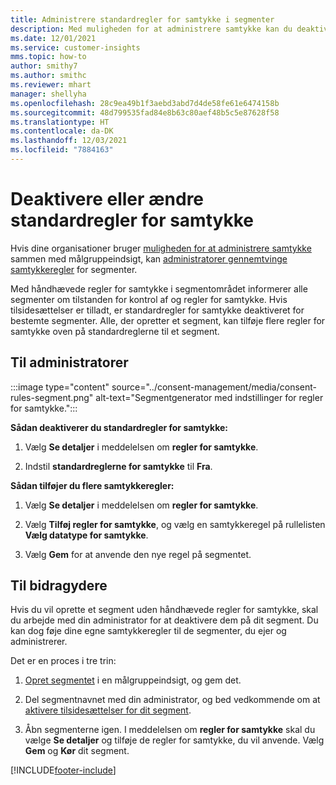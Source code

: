 ```yaml
---
title: Administrere standardregler for samtykke i segmenter
description: Med muligheden for at administrere samtykke kan du deaktivere eller ændre standardreglerne for samtykke, hvis tilsidesættelser er aktiveret.
ms.date: 12/01/2021
ms.service: customer-insights
mms.topic: how-to
author: smithy7
ms.author: smithc
ms.reviewer: mhart
manager: shellyha
ms.openlocfilehash: 28c9ea49b1f3aebd3abd7d4de58fe61e6474158b
ms.sourcegitcommit: 48d799535fad84e8b63c80aef48b5c5e87628f58
ms.translationtype: HT
ms.contentlocale: da-DK
ms.lasthandoff: 12/03/2021
ms.locfileid: "7884163"
---
```

# <a name="disable-or-change-default-consent-rules"></a>Deaktivere eller ændre standardregler for samtykke

Hvis dine organisationer bruger [muligheden for at administrere samtykke](../consent-management/overview.md) sammen med målgruppeindsigt, kan [administratorer gennemtvinge samtykkeregler](activate-consent.md) for segmenter. 

Med håndhævede regler for samtykke i segmentområdet informerer alle segmenter om tilstanden for kontrol af og regler for samtykke. Hvis tilsidesættelser er tilladt, er standardregler for samtykke deaktiveret for bestemte segmenter. Alle, der opretter et segment, kan tilføje flere regler for samtykke oven på standardreglerne til et segment. 

## <a name="for-administrators"></a>Til administratorer

:::image type="content" source="../consent-management/media/consent-rules-segment.png" alt-text="Segmentgenerator med indstillinger for regler for samtykke.":::

**Sådan deaktiverer du standardregler for samtykke:**

1. Vælg **Se detaljer** i meddelelsen om **regler for samtykke**. 

1. Indstil **standardreglerne for samtykke** til **Fra**.

**Sådan tilføjer du flere samtykkeregler:**

1. Vælg **Se detaljer** i meddelelsen om **regler for samtykke**. 

1. Vælg **Tilføj regler for samtykke**, og vælg en samtykkeregel på rullelisten **Vælg datatype for samtykke**.

1. Vælg **Gem** for at anvende den nye regel på segmentet.

## <a name="for-contributors"></a>Til bidragydere

Hvis du vil oprette et segment uden håndhævede regler for samtykke, skal du arbejde med din administrator for at deaktivere dem på dit segment. Du kan dog føje dine egne samtykkeregler til de segmenter, du ejer og administrerer.

Det er en proces i tre trin: 
1. [Opret segmentet](segments.md) i en målgruppeindsigt, og gem det. 

1. Del segmentnavnet med din administrator, og bed vedkommende om at [aktivere tilsidesættelser for dit segment](activate-consent.md). 

1. Åbn segmenterne igen. I meddelelsen om **regler for samtykke** skal du vælge **Se detaljer** og tilføje de regler for samtykke, du vil anvende. Vælg **Gem** og **Kør** dit segment.



[!INCLUDE[footer-include](../includes/footer-banner.md)] 

